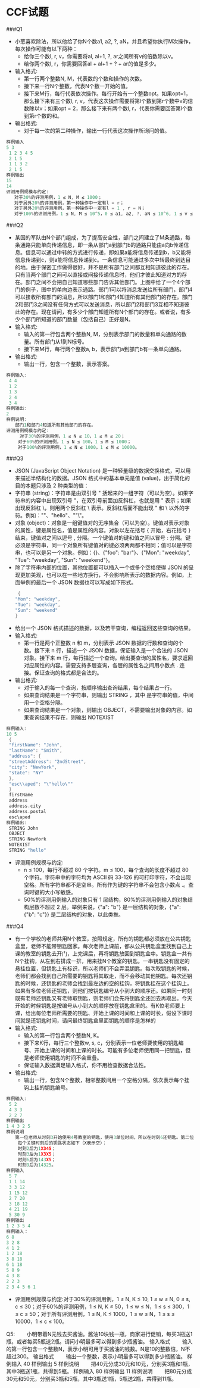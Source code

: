 # CCF试题

###Q1

* 小葱喜欢除法，所以他给了你N个数a1, a2, ?, aN，并且希望你执行M次操作，每次操作可能有以下两种：
    * 给你三个数l, r, v，你需要将al, al+1, ?, ar之间所有v的倍数除以v。
    * 给你两个数l, r，你需要回答al + al+1 + ? + ar的值是多少。
* 输入格式:
    * 第一行两个整数N, M，代表数的个数和操作的次数。
    * 接下来一行N个整数，代表N个数一开始的值。
    * 接下来M行，每行代表依次操作。每行开始有一个整数opt。如果opt=1，那么接下来有三个数l, r, v，代表这次操作需要将第l个数到第r个数中v的倍数除以v；如果opt = 2，那么接下来有两个数l, r，代表你需要回答第l个数到第r个数的和。
* 输出格式:
    * 对于每一次的第二种操作，输出一行代表这次操作所询问的值。
    
```cpp
样例输入
5 3
 1 2 3 4 5
 2 1 5
 1 1 3 2
 2 1 5
样例输出
15
14
评测用例规模与约定:
   对于30%的评测用例，1 ≤ N, M ≤ 1000；
   对于另外20%的评测用例，第一种操作中一定有l = r；
   对于另外20%的评测用例，第一种操作中一定有l = 1 , r = N；
   对于100%的评测用例，1 ≤ N, M ≤ 10^5，0 ≤ a1, a2, ?, aN ≤ 10^6, 1 ≤ v ≤ 10^6, 1 ≤ l ≤ r ≤ N。
```

###Q2
* 某国的军队由N个部门组成，为了提高安全性，部门之间建立了M条通路，每条通路只能单向传递信息，即一条从部门a到部门b的通路只能由a向b传递信息。信息可以通过中转的方式进行传递，即如果a能将信息传递到b，b又能将信息传递到c，则a能将信息传递到c。一条信息可能通过多次中转最终到达目的地。由于保密工作做得很好，并不是所有部门之间都互相知道彼此的存在。只有当两个部门之间可以直接或间接传递信息时，他们才彼此知道对方的存在。部门之间不会把自己知道哪些部门告诉其他部门。上图中给了一个4个部门的例子，图中的单向边表示通路。部门1可以将消息发送给所有部门，部门4可以接收所有部门的消息，所以部门1和部门4知道所有其他部门的存在。部门2和部门3之间没有任何方式可以发送消息，所以部门2和部门3互相不知道彼此的存在。现在请问，有多少个部门知道所有N个部门的存在。或者说，有多少个部门所知道的部门数量（包括自己）正好是N。
* 输入格式:
    * 输入的第一行包含两个整数N, M，分别表示部门的数量和单向通路的数量。所有部门从1到N标号。
    * 接下来M行，每行两个整数a, b，表示部门a到部门b有一条单向通路。
* 输出格式:
    * 输出一行，包含一个整数，表示答案。
    
```cpp
样例输入:
 4 4
 1 2
 1 3
 2 4
 3 4
样例输出:
2
样例说明:
　　部门1和部门4知道所有其他部门的存在。
评测用例规模与约定:
     对于30%的评测用例，1 ≤ N ≤ 10，1 ≤ M ≤ 20；
 　　对于60%的评测用例，1 ≤ N ≤ 100，1 ≤ M ≤ 1000；
 　　对于100%的评测用例，1 ≤ N ≤ 1000，1 ≤ M ≤ 10000。
```

###Q3
* JSON (JavaScript Object Notation) 是一种轻量级的数据交换格式，可以用来描述半结构化的数据。JSON 格式中的基本单元是值 (value)，出于简化的目的本题只涉及 2 种类型的值：
* 字符串 (string)：字符串是由双引号 " 括起来的一组字符（可以为空）。如果字符串的内容中出现双引号 "，在双引号前面加反斜杠，也就是用 \" 表示；如果出现反斜杠 \，则用两个反斜杠 \\ 表示。反斜杠后面不能出现 " 和 \ 以外的字符。例如：""、"hello"、"\"\\"。
* 对象 (object)：对象是一组键值对的无序集合（可以为空）。键值对表示对象的属性，键是属性名，值是属性的内容。对象以左花括号 { 开始，右花括号 } 结束，键值对之间以逗号 , 分隔。一个键值对的键和值之间以冒号 : 分隔。键必须是字符串，同一个对象所有键值对的键必须两两都不相同；值可以是字符串，也可以是另一个对象。例如：{}、{"foo": "bar"}、{"Mon": "weekday", "Tue": "weekday", "Sun": "weekend"}。
* 除了字符串内部的位置，其他位置都可以插入一个或多个空格使得 JSON 的呈现更加美观，也可以在一些地方换行，不会影响所表示的数据内容。例如，上面举例的最后一个 JSON 数据也可以写成如下形式。

```cpp
 　　{
　　"Mon": "weekday",
　　"Tue": "weekday",
　　"Sun": "weekend"
　　}
```

* 给出一个 JSON 格式描述的数据，以及若干查询，编程返回这些查询的结果。
* 输入格式:
    * 第一行是两个正整数 n 和 m，分别表示 JSON 数据的行数和查询的个数。接下来 n 行，描述一个 JSON 数据，保证输入是一个合法的 JSON 对象。接下来 m 行，每行描述一个查询。给出要查询的属性名，要求返回对应属性的内容。需要支持多层查询，各层的属性名之间用小数点 . 连接。保证查询的格式都是合法的。
* 输出格式:
    * 对于输入的每一个查询，按顺序输出查询结果，每个结果占一行。
    * 如果查询结果是一个字符串，则输出 STRING <string>，其中 <string> 是字符串的值，中间用一个空格分隔。
    * 如果查询结果是一个对象，则输出 OBJECT，不需要输出对象的内容。如果查询结果不存在，则输出 NOTEXIST

```cpp
样例输入:
10 5
 {
 "firstName": "John",
 "lastName": "Smith",
 "address": {
 "streetAddress": "2ndStreet",
 "city": "NewYork",
 "state": "NY"
 },
 "esc\\aped": "\"hello\""
 }
 firstName
 address
 address.city
 address.postal
 esc\aped
样例输出:
 STRING John
 OBJECT
 STRING NewYork
 NOTEXIST
 STRING "hello"
```
 
 
* 评测用例规模与约定:
    * n ≤ 100，每行不超过 80 个字符。m ≤ 100，每个查询的长度不超过 80 个字符。字符串中的字符均为 ASCII 码 33-126 的可打印字符，不会出现空格。所有字符串都不是空串。所有作为键的字符串不会包含小数点 .。查询时键的大小写敏感。
    * 50%的评测用例输入的对象只有 1 层结构，80%的评测用例输入的对象结构层数不超过 2 层。举例来说，{"a": "b"} 是一层结构的对象，{"a": {"b": "c"}} 是二层结构的对象，以此类推。
 
###Q4
* 有一个学校的老师共用N个教室，按照规定，所有的钥匙都必须放在公共钥匙盒里，老师不能带钥匙回家。每次老师上课前，都从公共钥匙盒里找到自己上课的教室的钥匙去开门，上完课后，再将钥匙放回到钥匙盒中。钥匙盒一共有N个挂钩，从左到右排成一排，用来挂N个教室的钥匙。一串钥匙没有固定的悬挂位置，但钥匙上有标识，所以老师们不会弄混钥匙。每次取钥匙的时候，老师们都会找到自己所需要的钥匙将其取走，而不会移动其他钥匙。每次还钥匙的时候，还钥匙的老师会找到最左边的空的挂钩，将钥匙挂在这个挂钩上。如果有多位老师还钥匙，则他们按钥匙编号从小到大的顺序还。如果同一时刻既有老师还钥匙又有老师取钥匙，则老师们会先将钥匙全还回去再取出。今天开始的时候钥匙是按编号从小到大的顺序放在钥匙盒里的。有K位老师要上课，给出每位老师所需要的钥匙、开始上课的时间和上课的时长，假设下课时间就是还钥匙时间，请问最终钥匙盒里面钥匙的顺序是怎样的
* 输入格式:
    * 输入的第一行包含两个整数N, K。
    * 接下来K行，每行三个整数w, s, c，分别表示一位老师要使用的钥匙编号、开始上课的时间和上课的时长。可能有多位老师使用同一把钥匙，但是老师使用钥匙的时间不会重叠。
    * 保证输入数据满足输入格式，你不用检查数据合法性。
* 输出格式:
    * 输出一行，包含N个整数，相邻整数间用一个空格分隔，依次表示每个挂钩上挂的钥匙编号。
    
```cpp
样例输入:
 5 2
 4 3 3
 2 2 7
样例输出
1 4 3 2 5
样例说明
　　第一位老师从时刻3开始使用4号教室的钥匙，使用3单位时间，所以在时刻6还钥匙。第二位老师从时刻2开始使用钥匙，使用7单位时间，所以在时刻9还钥匙。
 　　每个关键时刻后的钥匙状态如下（X表示空）：
 　　时刻2后为1X345；
 　　时刻3后为1X3X5；
 　　时刻6后为143X5；
 　　时刻9后为14325。
样例输入
 5 7
 1 1 14
 3 3 12
 1 15 12
 2 7 20
 3 18 12
 4 21 19
 5 30 9
样例输出
1 2 3 5 4
样例输入：
6 8
3 2 8 
4 1 2
1 2 18
3 8 18
6 1 18 
5 8 9
4 3 8
2 2 3
2 3 4 5 6 1
```

* 评测用例规模与约定:对于30%的评测用例，1 ≤ N, K ≤ 10, 1 ≤ w ≤ N, 0 ≤ s, c ≤ 30；对于60%的评测用例，1 ≤ N, K ≤ 50，1 ≤ w ≤ N，1 ≤ s ≤ 300，1 ≤ c ≤ 50；对于所有评测用例，1 ≤ N, K ≤ 1000，1 ≤ w ≤ N，1 ≤ s ≤ 10000，1 ≤ c ≤ 100。
 
Q5:
　　小明带着N元钱去买酱油。酱油10块钱一瓶，商家进行促销，每买3瓶送1瓶，或者每买5瓶送2瓶。请问小明最多可以得到多少瓶酱油。
输入格式
　　输入的第一行包含一个整数N，表示小明可用于买酱油的钱数。N是10的整数倍，N不超过300。
输出格式
　　输出一个整数，表示小明最多可以得到多少瓶酱油。
样例输入
40
样例输出
5
样例说明
　　把40元分成30元和10元，分别买3瓶和1瓶，其中3瓶送1瓶，共得到5瓶。
样例输入
80
样例输出
11
样例说明
　　把80元分成30元和50元，分别买3瓶和5瓶，其中3瓶送1瓶，5瓶送2瓶，共得到11瓶。

